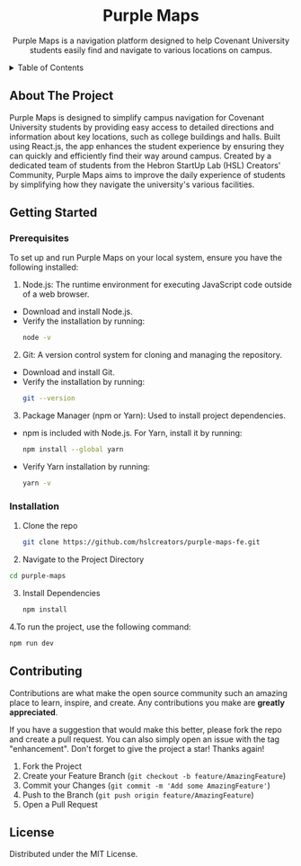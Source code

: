 <div align="center">
  

  <h1 align="center">Purple Maps</h1>

  <p align="center">
    Purple Maps is a navigation platform designed to help Covenant University students easily find and navigate to various locations on campus. 
  </p>
</div>



<!-- TABLE OF CONTENTS -->
<details>
  <summary>Table of Contents</summary>
  <ol>
    <li>
      <a href="#about-the-project">About The Project</a>
    </li>
    <li>
      <a href="#getting-started">Getting Started</a>
      <ul>
        <li><a href="#prerequisites">Prerequisites</a></li>
        <li><a href="#installation">Installation</a></li>
      </ul>
    </li>
    <li><a href="#license">License</a></li>
  </ol>
</details>



<!-- ABOUT THE PROJECT -->
## About The Project

Purple Maps is designed to simplify campus navigation for Covenant University students by providing easy access to detailed directions and information about key locations, such as college buildings and halls. Built using React.js, the app enhances the student experience by ensuring they can quickly and efficiently find their way around campus. Created by a dedicated team of students from the Hebron StartUp Lab (HSL) Creators' Community, Purple Maps aims to improve the daily experience of students by simplifying how they navigate the university's various facilities.

<!-- GETTING STARTED -->
## Getting Started

### Prerequisites

To set up and run Purple Maps on your local system, ensure you have the following installed:
1. Node.js: The runtime environment for executing JavaScript code outside of a web browser.
 - Download and install Node.js.
 - Verify the installation by running:
   ```bash
   node -v
   ```
2. Git: A version control system for cloning and managing the repository.
 - Download and install Git.
 - Verify the installation by running:
   ```bash
   git --version
   ```
3. Package Manager (npm or Yarn): Used to install project dependencies.
 - npm is included with Node.js. For Yarn, install it by running:
   ```bash
   npm install --global yarn
   ```
 - Verify Yarn installation by running:
   ```bash
   yarn -v
   ```

### Installation

1. Clone the repo
   ```bash
   git clone https://github.com/hslcreators/purple-maps-fe.git
   ```
2. Navigate to the Project Directory
  ```bash
  cd purple-maps
  ```
3. Install Dependencies
   ```bash
   npm install
   ```
4.To run the project, use the following command:
  ```bash
  npm run dev
  ```



<!-- CONTRIBUTING -->
## Contributing

Contributions are what make the open source community such an amazing place to learn, inspire, and create. Any contributions you make are **greatly appreciated**.

If you have a suggestion that would make this better, please fork the repo and create a pull request. You can also simply open an issue with the tag "enhancement".
Don't forget to give the project a star! Thanks again!

1. Fork the Project
2. Create your Feature Branch (`git checkout -b feature/AmazingFeature`)
3. Commit your Changes (`git commit -m 'Add some AmazingFeature'`)
4. Push to the Branch (`git push origin feature/AmazingFeature`)
5. Open a Pull Request

<!-- LICENSE -->
## License

Distributed under the MIT License. 













